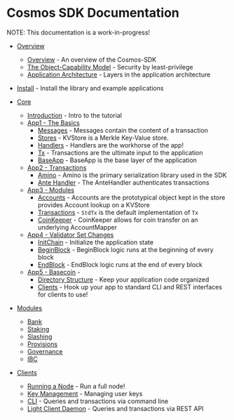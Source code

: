 # Cosmos SDK Documentation

NOTE: This documentation is a work-in-progress!

- [Overview](overview) 
    - [Overview](overview/overview.md) - An overview of the Cosmos-SDK
    - [The Object-Capability Model](overview/capabilities.md) - Security by
      least-privilege
    - [Application Architecture](overview/apps.md) - Layers in the application architecture
- [Install](install.md) - Install the library and example applications
- [Core](core)
    - [Introduction](core/intro.md) - Intro to the tutorial
    - [App1 - The Basics](core/app1.md)
        - [Messages](core/app1.md#messages) - Messages contain the content of a transaction
        - [Stores](core/app1.md#kvstore) - KVStore is a Merkle Key-Value store. 
        - [Handlers](core/app1.md#handlers) - Handlers are the workhorse of the app!
        - [Tx](core/app1.md#tx) - Transactions are the ultimate input to the
          application
        - [BaseApp](core/app1.md#baseapp) - BaseApp is the base layer of the application
    - [App2 - Transactions](core/app2.md)
        - [Amino](core/app2.md#amino) - Amino is the primary serialization library used in the SDK
        - [Ante Handler](core/app2.md#ante-handler) - The AnteHandler
          authenticates transactions
    - [App3 - Modules](core/app3.md)
        - [Accounts](core/app3.md#accounts) - Accounts are the prototypical object kept in the store
          provides Account lookup on a KVStore
        - [Transactions](core/app3.md#transactions) - `StdTx` is the default
          implementation of `Tx`
        - [CoinKeeper](core/app3.md#coin-keeper) - CoinKeeper allows for coin
          transfer on an underlying AccountMapper
    - [App4 - Validator Set Changes](core/app4.md)
        - [InitChain](core/app4.md#init-chain) - Initialize the application
          state
        - [BeginBlock](core/app4.md#begin-block) - BeginBlock logic runs at the
          beginning of every block
        - [EndBlock](core/app4.md#end-block) - EndBlock logic runs at the
          end of every block
    - [App5 - Basecoin](core/app5.md) - 
        - [Directory Structure](core/app5.md#directory-structure) - Keep your
          application code organized
        - [Clients](core/app5.md#clients) - Hook up your app to standard CLI and REST
            interfaces for clients to use!

- [Modules](modules)
    - [Bank](modules/bank.md)
    - [Staking](modules/staking.md)
    - [Slashing](modules/slashing.md)
    - [Provisions](modules/provisions.md)
    - [Governance](modules/governance.md)
    - [IBC](modules/ibc.md)

- [Clients](clients)
    - [Running a Node](clients/node.md) - Run a full node!
    - [Key Management](clients/keys.md) - Managing user keys
    - [CLI](clients/cli.md) - Queries and transactions via command line
    - [Light Client Daemon](clients/lcd.md) - Queries and transactions via REST
      API

